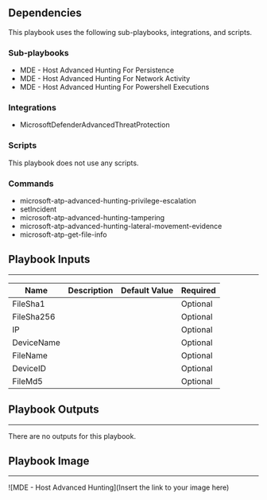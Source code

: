 

## Dependencies
This playbook uses the following sub-playbooks, integrations, and scripts.

### Sub-playbooks
* MDE - Host Advanced Hunting For Persistence
* MDE - Host Advanced Hunting For Network Activity
* MDE - Host Advanced Hunting For Powershell Executions

### Integrations
* MicrosoftDefenderAdvancedThreatProtection

### Scripts
This playbook does not use any scripts.

### Commands
* microsoft-atp-advanced-hunting-privilege-escalation
* setIncident
* microsoft-atp-advanced-hunting-tampering
* microsoft-atp-advanced-hunting-lateral-movement-evidence
* microsoft-atp-get-file-info

## Playbook Inputs
---

| **Name** | **Description** | **Default Value** | **Required** |
| --- | --- | --- | --- |
| FileSha1 |  |  | Optional |
| FileSha256 |  |  | Optional |
| IP |  |  | Optional |
| DeviceName |  |  | Optional |
| FileName |  |  | Optional |
| DeviceID |  |  | Optional |
| FileMd5 |  |  | Optional |

## Playbook Outputs
---
There are no outputs for this playbook.

## Playbook Image
---
![MDE - Host Advanced Hunting](Insert the link to your image here)